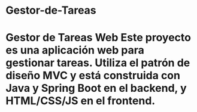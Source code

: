# Gestor-de-Tareas
 # Gestor de Tareas Web  Este proyecto es una aplicación web para gestionar tareas. Utiliza el patrón de diseño MVC y está construida con Java y Spring Boot en el backend, y HTML/CSS/JS en el frontend.
